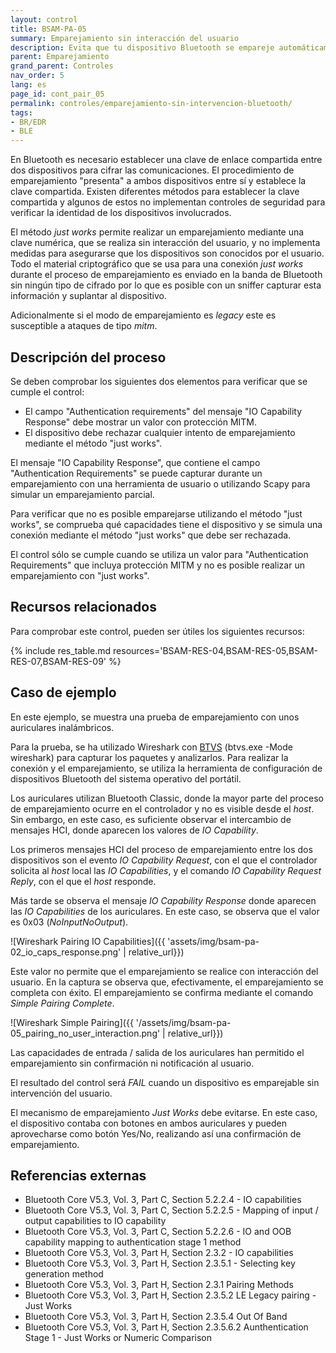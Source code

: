 ```yaml
---
layout: control
title: BSAM-PA-05
summary: Emparejamiento sin interacción del usuario
description: Evita que tu dispositivo Bluetooth se empareje automáticamente para protegerte de ataques.
parent: Emparejamiento
grand_parent: Controles
nav_order: 5
lang: es
page_id: cont_pair_05
permalink: controles/emparejamiento-sin-intervencion-bluetooth/
tags:
- BR/EDR
- BLE
---
```


En Bluetooth es necesario establecer una clave de enlace compartida entre dos dispositivos para cifrar las comunicaciones. El procedimiento de emparejamiento "presenta" a ambos dispositivos entre sí y establece la clave compartida. Existen diferentes métodos para establecer la clave compartida y algunos de estos no implementan controles de seguridad para verificar la identidad de los dispositivos involucrados. 

El método _just works_ permite realizar un emparejamiento mediante una clave numérica, que se realiza sin interacción del usuario, y no implementa medidas para asegurarse que los dispositivos son conocidos por el usuario. Todo el material criptográfico que se usa para una conexión _just works_ durante el proceso de emparejamiento es enviado en la banda de Bluetooth sin ningún tipo de cifrado por lo que es posible con un sniffer capturar esta información y suplantar al dispositivo.

Adicionalmente si el modo de emparejamiento es _legacy_ este es susceptible a ataques de tipo _mitm_.


## Descripción del proceso

Se deben comprobar los siguientes dos elementos para verificar que se cumple el control:
 * El campo "Authentication requirements" del mensaje "IO Capability Response" debe mostrar un valor con protección MITM.
 * El dispositivo debe rechazar cualquier intento de emparejamiento mediante el método "just works".

El mensaje "IO Capability Response", que contiene el campo "Authentication Requirements" se puede capturar durante un emparejamiento con una herramienta de usuario o utilizando Scapy para simular un emparejamiento parcial.

Para verificar que no es posible emparejarse utilizando el método "just works", se comprueba qué capacidades tiene el dispositivo y se simula una conexión mediante el método "just works" que debe ser rechazada.

El control sólo se cumple cuando se utiliza un valor para "Authentication Requirements" que incluya protección MITM y no es posible realizar un emparejamiento con "just works".


## Recursos relacionados

Para comprobar este control, pueden ser útiles los siguientes recursos:

{% include res_table.md resources='BSAM-RES-04,BSAM-RES-05,BSAM-RES-07,BSAM-RES-09' %}


## Caso de ejemplo

En este ejemplo, se muestra una prueba de emparejamiento con unos auriculares inalámbricos.

Para la prueba, se ha utilizado Wireshark con [BTVS](https://learn.microsoft.com/es-es/windows-hardware/drivers/bluetooth/testing-btp-tools-btvs) (btvs.exe -Mode wireshark) para capturar los paquetes y analizarlos. Para realizar la conexión y el emparejamiento, se utiliza la herramienta de configuración de dispositivos Bluetooth del sistema operativo del portátil.

Los auriculares utilizan Bluetooth Classic, donde la mayor parte del proceso de emparejamiento ocurre en el controlador y no es visible desde el _host_. Sin embargo, en este caso, es suficiente observar el intercambio de mensajes HCI, donde aparecen los valores de _IO Capability_.

Los primeros mensajes HCI del proceso de emparejamiento entre los dos dispositivos son el evento _IO Capability Request_, con el que el controlador solicita al _host_ local las _IO Capabilities_, y el comando _IO Capability Request Reply_, con el que el _host_ responde.

Más tarde se observa el mensaje _IO Capability Response_ donde aparecen las _IO Capabilities_ de los auriculares. En este caso, se observa que el valor es 0x03 (_NoInputNoOutput_).

![Wireshark Pairing IO Capabilities]({{ 'assets/img/bsam-pa-02_io_caps_response.png' | relative_url}})

Este valor no permite que el emparejamiento se realice con interacción del usuario. En la captura se observa que, efectivamente, el emparejamiento se completa con éxito. El emparejamiento se confirma mediante el comando _Simple Pairing Complete_.

![Wireshark Simple Pairing]({{ '/assets/img/bsam-pa-05_pairing_no_user_interaction.png' | relative_url}})

Las capacidades de entrada / salida de los auriculares han permitido el emparejamiento sin confirmación ni notificación al usuario.

El resultado del control será _FAIL_ cuando un dispositivo es emparejable sin intervención del usuario.

El mecanismo de emparejamiento _Just Works_ debe evitarse. En este caso, el dispositivo contaba con botones en ambos auriculares y pueden aprovecharse como botón Yes/No, realizando así una confirmación de emparejamiento.

## Referencias externas 

* Bluetooth Core V5.3, Vol. 3, Part C, Section 5.2.2.4 - IO capabilities
* Bluetooth Core V5.3, Vol. 3, Part C, Section 5.2.2.5 - Mapping of input / output capabilities to IO capability
* Bluetooth Core V5.3, Vol. 3, Part C, Section 5.2.2.6 - IO and OOB capability mapping to authentication stage 1 method
* Bluetooth Core V5.3, Vol. 3, Part H, Section 2.3.2 - IO capabilities
* Bluetooth Core V5.3, Vol. 3, Part H, Section 2.3.5.1 - Selecting key generation method
* Bluetooth Core V5.3, Vol. 3, Part H, Section 2.3.1 Pairing Methods
* Bluetooth Core V5.3, Vol. 3, Part H, Section 2.3.5.2 LE Legacy pairing - Just Works
* Bluetooth Core V5.3, Vol. 3, Part H, Section 2.3.5.4 Out Of Band
* Bluetooth Core V5.3, Vol. 3, Part H, Section 2.3.5.6.2 Aunthentication Stage 1 - Just Works or Numeric Comparison